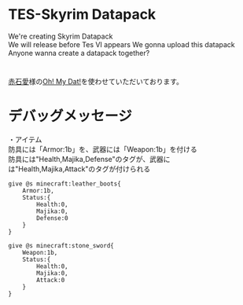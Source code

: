 # TES-Skyrim Datapack
We're creating Skyrim Datapack  
We will release before Tes VI appears We gonna upload this datapack  
Anyone wanna create a datapack together?  
  
# 
[赤石愛](https://twitter.com/AiAkaishi)様の[Oh! My Dat!](https://github.com/Ai-Akaishi/OhMyDat)を使わせていただいております。  
  
# デバッグメッセージ
・アイテム  
	防具には「Armor:1b」を、武器には「Weapon:1b」を付ける  
	防具には"Health,Majika,Defense"のタグが、武器には"Health,Majika,Attack"のタグが付けられる  

	give @s minecraft:leather_boots{
		Armor:1b,
		Status:{
			Health:0,
			Majika:0,
			Defense:0
		}
	}

	give @s minecraft:stone_sword{
		Weapon:1b,
		Status:{
			Health:0,
			Majika:0,
			Attack:0
		}
	}
